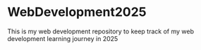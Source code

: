 # WebDevelopment2025
This is my web development repository to keep track of my web development learning journey in 2025
